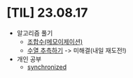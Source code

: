 # [TIL] 23.08.17

* 알고리즘 풀기
    * [조합수(메모이제이션)](../java_algorithm/inflearn_algorithm_lecture/src/dfs_and_bfs/조합수_메모이제이션/Main.java)
    * [수열 추측하기](../java_algorithm/inflearn_algorithm_lecture/src/dfs_and_bfs/수열_추측하기/Main.java) -> 미해결(내일 재도전!)
* 개인 공부
    * [synchronized](../java_study/src/synchronized_keyword/synchronized.md)
